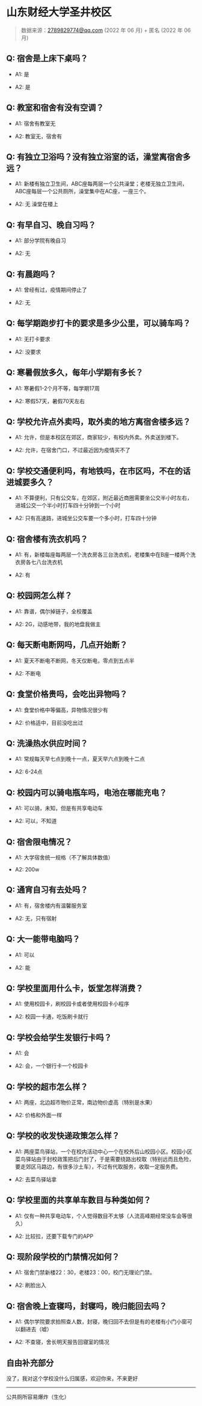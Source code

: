 # 山东财经大学圣井校区

> 数据来源：2789829774@qq.com (2022 年 06 月) + 匿名 (2022 年 06 月)

## Q: 宿舍是上床下桌吗？

- A1: 是

- A2: 是

## Q: 教室和宿舍有没有空调？

- A1: 宿舍有教室无

- A2: 教室无，宿舍有

## Q: 有独立卫浴吗？没有独立浴室的话，澡堂离宿舍多远？

- A1: 新楼有独立卫生间，ABC座每两层一个公共澡堂；老楼无独立卫生间，ABC座每层一个公共厕所，澡堂集中在AC座，一座三个。

- A2: 无 澡堂在楼上

## Q: 有早自习、晚自习吗？

- A1: 部分学院有晚自习

- A2: 无

## Q: 有晨跑吗？

- A1: 曾经有过，疫情期间停止了

- A2: 无

## Q: 每学期跑步打卡的要求是多少公里，可以骑车吗？

- A1: 无打卡要求

- A2: 没要求

## Q: 寒暑假放多久，每年小学期有多长？

- A1: 寒暑假1-2个月不等，每学期17周

- A2: 寒假57天，暑假70天左右

## Q: 学校允许点外卖吗，取外卖的地方离宿舍楼多远？

- A1: 允许，但是本校区在郊区，商家较少，有校内外卖。外卖送到楼下。

- A2: 允许，在宿舍门口，不过最近因为疫情买不了

## Q: 学校交通便利吗，有地铁吗，在市区吗，不在的话进城要多久？

- A1: 不算便利，只有公交车，在郊区，附近最近商圈需要坐公交半小时左右，进城公交一个半小时打车四十分钟到一个小时

- A2: 只有高速路，进城坐公交车要一个多小时，打车四十分钟

## Q: 宿舍楼有洗衣机吗？

- A1: 有，新楼每座每两层一个洗衣房各三台洗衣机，老楼集中在B座一楼两个洗衣房各七八台洗衣机

- A2: 有

## Q: 校园网怎么样？

- A1: 靠谱，偶尔掉链子，全校覆盖

- A2: 2G，动感地带，我的地盘我做主

## Q: 每天断电断网吗，几点开始断？

- A1: 夏天不断电不断网，冬天仅断电，零点到五点半

- A2: 不断电

## Q: 食堂价格贵吗，会吃出异物吗？

- A1: 食堂价格中等偏高，异物情况很少有

- A2: 价格适中，目前没吃出过

## Q: 洗澡热水供应时间？

- A1: 常规每天早七点到晚十一点，夏天早六点到晚十二点

- A2: 6-24点

## Q: 校园内可以骑电瓶车吗，电池在哪能充电？

- A1: 可以骑，未知，但是有共享电动车

- A2: 可以，不知道

## Q: 宿舍限电情况？

- A1: 大学宿舍统一规格（不了解具体数值）

- A2: 200w

## Q: 通宵自习有去处吗？

- A1: 有，宿舍楼内有温馨服务室

- A2: 无，只有宿射

## Q: 大一能带电脑吗？

- A1: 可以

- A2: 能

## Q: 学校里面用什么卡，饭堂怎样消费？

- A1: 使用校园卡，刷校园卡或者使用校园卡小程序

- A2: 校园一卡通，吃饭刷卡就行

## Q: 学校会给学生发银行卡吗？

- A1: 会

- A2: 会，一个银行卡一个校园卡

## Q: 学校的超市怎么样？

- A1: 两座，北边超市物价正常，南边物价虚高（特别是水果）

- A2: 价格和外面一样

## Q: 学校的收发快递政策怎么样？

- A1: 两座菜鸟驿站，一个在校内活动中心一个在校外后山校园小区。校园小区菜鸟驿站由于封校政策把后门封了，于是需要绕路出校取（特别远而且危险，要走郊区马路边，有很多沙土车），不过有代取服务，收取一定服务费。

- A2: 去菜鸟驿站拿

## Q: 学校里面的共享单车数目与种类如何？

- A1: 仅有一种共享电动车，个人觉得数目不太够（人流高峰期经常没车会等很久）

- A2: 比较拉，还要下载专门的APP

## Q: 现阶段学校的门禁情况如何？

- A1: 宿舍门禁新楼22：30，老楼23：00，校门无理论门禁。

- A2: 刷脸出入

## Q: 宿舍晚上查寝吗，封寝吗，晚归能回去吗？

- A1: 偶尔学院要求拍照查人数，封寝，晚归回不去但是有的老楼有小门小窗可以翻进去（嘘）

- A2: 不查寝，舍长明天报告回寝室的情况

## 自由补充部分

没了，我对这个学校没什么归属感，欢迎你来，不来更好

***

公共厕所容易爆炸（生化）